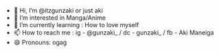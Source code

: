 - 👋 Hi, I’m @itzgunzaki or just aki
- 👀 I’m interested in Manga/Anime
- 🌱 I’m currently learning : How to love myself
- 📫 How to reach me : ig - @gunzaki_ / dc - gunzaki_ / fb - Aki Maneiga
- 😄 Pronouns: ogag

<!---
itzgunzaki/itzgunzaki is a ✨ special ✨ repository because its `README.md` (this file) appears on your GitHub profile.
You can click the Preview link to take a look at your changes.
--->
